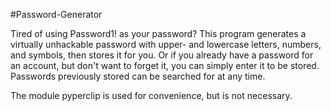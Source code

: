 #Password-Generator

Tired of using Password1! as your password? This program generates a virtually unhackable password with upper- and lowercase letters, numbers, and symbols, then stores it for you. Or if you already have a password for an account, but don't want to forget it, you can simply enter it to be stored. Passwords previously stored can be searched for at any time.

The module pyperclip is used for convenience, but is not necessary.